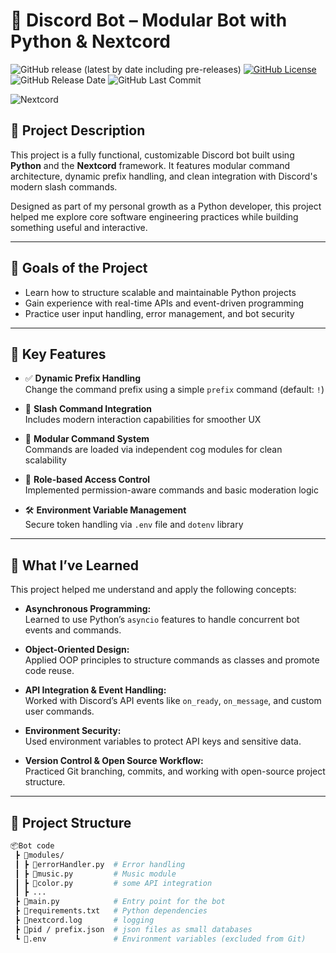 # 🤖 Discord Bot – Modular Bot with Python & Nextcord

![GitHub release (latest by date including pre-releases)](https://img.shields.io/github/v/release/Medochikita/Discord-bot?include_prereleases&style=for-the-badge) 
[![GitHub License](https://img.shields.io/github/license/Medochikita/Discord-bot?style=for-the-badge)](https://github.com/Medochikita/Discord-bot/blob/main/LICENSE.md) 
![GitHub Release Date](https://img.shields.io/github/release-date/Medochikita/Discord-bot?style=for-the-badge) 
![GitHub Last Commit](https://img.shields.io/github/last-commit/Medochikita/Discord-bot?style=for-the-badge)

![Nextcord](https://badgen.net/badge/icon/Nextcord?icon=https://nextcord.dev/icon.svg&label&scale=1.5&style=for-the-badge)

## 📌 Project Description

This project is a fully functional, customizable Discord bot built using **Python** and the **Nextcord** framework. It features modular command architecture, dynamic prefix handling, and clean integration with Discord's modern slash commands.

Designed as part of my personal growth as a Python developer, this project helped me explore core software engineering practices while building something useful and interactive.

---

## 🎯 Goals of the Project

- Learn how to structure scalable and maintainable Python projects
- Gain experience with real-time APIs and event-driven programming
- Practice user input handling, error management, and bot security

---

## 🔧 Key Features

- ✅ **Dynamic Prefix Handling**  
  Change the command prefix using a simple `prefix` command (default: `!`)

- 💬 **Slash Command Integration**  
  Includes modern interaction capabilities for smoother UX

- 🔗 **Modular Command System**  
  Commands are loaded via independent cog modules for clean scalability

- 🔐 **Role-based Access Control**  
  Implemented permission-aware commands and basic moderation logic

- 🛠️ **Environment Variable Management**  
  Secure token handling via `.env` file and `dotenv` library

---

## 🧠 What I’ve Learned

This project helped me understand and apply the following concepts:

- **Asynchronous Programming:**  
  Learned to use Python’s `asyncio` features to handle concurrent bot events and commands.

- **Object-Oriented Design:**  
  Applied OOP principles to structure commands as classes and promote code reuse.

- **API Integration & Event Handling:**  
  Worked with Discord’s API events like `on_ready`, `on_message`, and custom user commands.

- **Environment Security:**  
  Used environment variables to protect API keys and sensitive data.

- **Version Control & Open Source Workflow:**  
  Practiced Git branching, commits, and working with open-source project structure.

---

## 📁 Project Structure

```bash
📦Bot code
 ┣ 📂modules/
 ┃ ┣ 📜errorHandler.py  # Error handling
 ┃ ┣ 📜music.py         # Music module
 ┃ ┣ 📜color.py         # some API integration
 ┃ ┣ ... 
 ┣ 📜main.py            # Entry point for the bot
 ┣ 📜requirements.txt   # Python dependencies
 ┣ 📜nextcord.log       # logging
 ┣ 📜pid / prefix.json  # json files as small databases
 ┗ 📜.env               # Environment variables (excluded from Git)
